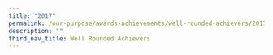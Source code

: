 ```yaml
---
title: "2017"
permalink: /our-purpose/awards-achievements/well-rounded-achievers/2017
description: ""
third_nav_title: Well Rounded Achievers
---
```

